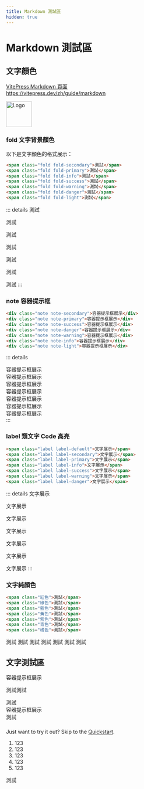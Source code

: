```yaml
---
title: Markdown 測試區
hidden: true
---
```

# Markdown 測試區

## 文字顏色

<div class="linkcard">
  <a href="https://vitepress.yiov.top/" target="_blank">
    <p class="description">VitePress Markdown 頁面<br><span>https://vitepress.dev/zh/guide/markdown</span></p>
    <div class="logo">
        <img alt="Logo" width="70px" height="70px" src="https://vitepress.yiov.top/logo.png" />
    </div>
  </a>
</div>

### fold 文字背景顏色
以下是文字顏色的格式展示：

```md
<span class="fold fold-secondary">測試</span>
<span class="fold fold-primary">測試</span>
<span class="fold fold-info">測試</span>
<span class="fold fold-success">測試</span>
<span class="fold fold-warning">測試</span>
<span class="fold fold-danger">測試</span>
<span class="fold fold-light">測試</span>
```

::: details
<span class="fold fold-secondary">測試</span>

<span class="fold fold-primary">測試</span>

<span class="fold fold-info">測試</span>

<span class="fold fold-success">測試</span>

<span class="fold fold-warning">測試</span>

<span class="fold fold-danger">測試</span>

<span class="fold fold-light">測試</span>
:::

### note 容器提示框

```md
<div class="note note-secondary">容器提示框展示</div>
<div class="note note-primary">容器提示框展示</div>
<div class="note note-success">容器提示框展示</div>
<div class="note note-danger">容器提示框展示</div>
<div class="note note-warning">容器提示框展示</div>
<div class="note note-info">容器提示框展示</div>
<div class="note note-light">容器提示框展示</div>
```

::: details
<div class="note note-secondary">容器提示框展示</div>
<div class="note note-primary">容器提示框展示</div>
<div class="note note-info">容器提示框展示</div>
<div class="note note-success">容器提示框展示</div>
<div class="note note-warning">容器提示框展示</div>
<div class="note note-danger">容器提示框展示</div>
<div class="note note-light">容器提示框展示</div>
:::

### label 類文字 Code 高亮

```md
<span class="label label-default">文字展示</span>
<span class="label label-secondary">文字展示</span>
<span class="label label-primary">文字展示</span>
<span class="label label-info">文字展示</span>
<span class="label label-success">文字展示</span>
<span class="label label-warning">文字展示</span>
<span class="label label-danger">文字展示</span>
```

::: details
<span class="label label-default">文字展示</span>

<span class="label label-secondary">文字展示</span>

<span class="label label-primary">文字展示</span>

<span class="label label-info">文字展示</span>

<span class="label label-success">文字展示</span>

<span class="label label-warning">文字展示</span>

<span class="label label-danger">文字展示</span>
:::

### 文字純顏色

```md
<span class="紅色">測試</span>
<span class="綠色">測試</span>
<span class="藍色">測試</span>
<span class="黃色">測試</span>
<span class="紫色">測試</span>
<span class="青色">測試</span>
<span class="橘色">測試</span>
```

<span class="紅色">測試</span>
<span class="綠色">測試</span>
<span class="藍色">測試</span>
<span class="黃色">測試</span>
<span class="紫色">測試</span>
<span class="青色">測試</span>
<span class="橘色">測試</span>


## 文字測試區

<div class="note note-secondary">
  <P>容器提示框展示</p>
  <p>測試<span class="紅色">測試</span></p>
</div>
測試
<div class="note note-primary">容器提示框展示</div>
測試

<div class="tip custom-block" style="padding-top: 8px"> 

Just want to try it out? Skip to the [Quickstart](https://www.youtube.com/).
1. 123
2. 123
3. 123
4. 123
5. 123

測試
</div>